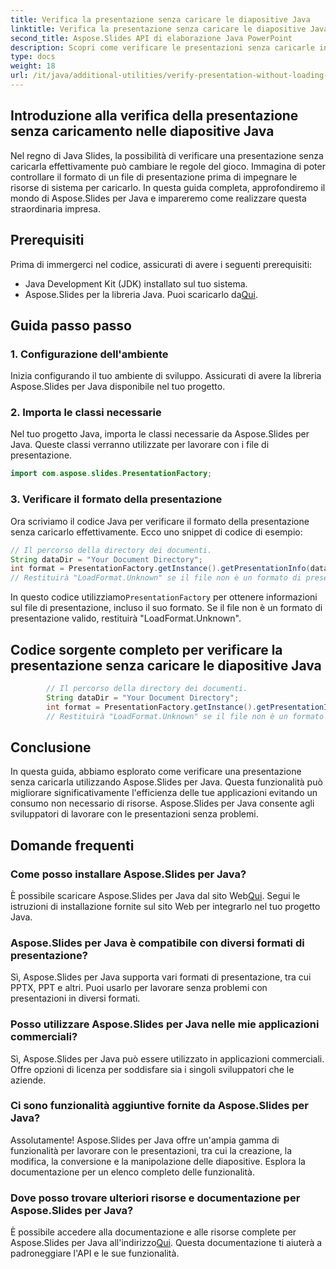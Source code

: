```yaml
---
title: Verifica la presentazione senza caricare le diapositive Java
linktitle: Verifica la presentazione senza caricare le diapositive Java
second_title: Aspose.Slides API di elaborazione Java PowerPoint
description: Scopri come verificare le presentazioni senza caricarle in Diapositive Java utilizzando Aspose.Slides per Java. Garantisci l'integrità dei file in modo efficiente con questa guida passo passo.
type: docs
weight: 18
url: /it/java/additional-utilities/verify-presentation-without-loading-in-java-slides/
---
```


## Introduzione alla verifica della presentazione senza caricamento nelle diapositive Java

Nel regno di Java Slides, la possibilità di verificare una presentazione senza caricarla effettivamente può cambiare le regole del gioco. Immagina di poter controllare il formato di un file di presentazione prima di impegnare le risorse di sistema per caricarlo. In questa guida completa, approfondiremo il mondo di Aspose.Slides per Java e impareremo come realizzare questa straordinaria impresa.

## Prerequisiti

Prima di immergerci nel codice, assicurati di avere i seguenti prerequisiti:

- Java Development Kit (JDK) installato sul tuo sistema.
-  Aspose.Slides per la libreria Java. Puoi scaricarlo da[Qui](https://releases.aspose.com/slides/java/).

## Guida passo passo

### 1. Configurazione dell'ambiente

Inizia configurando il tuo ambiente di sviluppo. Assicurati di avere la libreria Aspose.Slides per Java disponibile nel tuo progetto.

### 2. Importa le classi necessarie

Nel tuo progetto Java, importa le classi necessarie da Aspose.Slides per Java. Queste classi verranno utilizzate per lavorare con i file di presentazione.

```java
import com.aspose.slides.PresentationFactory;
```

### 3. Verificare il formato della presentazione

Ora scriviamo il codice Java per verificare il formato della presentazione senza caricarlo effettivamente. Ecco uno snippet di codice di esempio:

```java
// Il percorso della directory dei documenti.
String dataDir = "Your Document Directory";
int format = PresentationFactory.getInstance().getPresentationInfo(dataDir + "HelloWorld.pptx").getLoadFormat();
// Restituirà "LoadFormat.Unknown" se il file non è un formato di presentazione
```

 In questo codice utilizziamo`PresentationFactory` per ottenere informazioni sul file di presentazione, incluso il suo formato. Se il file non è un formato di presentazione valido, restituirà "LoadFormat.Unknown".

## Codice sorgente completo per verificare la presentazione senza caricare le diapositive Java

```java
        // Il percorso della directory dei documenti.
        String dataDir = "Your Document Directory";
        int format = PresentationFactory.getInstance().getPresentationInfo(dataDir + "HelloWorld.pptx").getLoadFormat();
        // Restituirà "LoadFormat.Unknown" se il file non è un formato di presentazione
```

## Conclusione

In questa guida, abbiamo esplorato come verificare una presentazione senza caricarla utilizzando Aspose.Slides per Java. Questa funzionalità può migliorare significativamente l'efficienza delle tue applicazioni evitando un consumo non necessario di risorse. Aspose.Slides per Java consente agli sviluppatori di lavorare con le presentazioni senza problemi.

## Domande frequenti

### Come posso installare Aspose.Slides per Java?

 È possibile scaricare Aspose.Slides per Java dal sito Web[Qui](https://releases.aspose.com/slides/java/). Segui le istruzioni di installazione fornite sul sito Web per integrarlo nel tuo progetto Java.

### Aspose.Slides per Java è compatibile con diversi formati di presentazione?

Sì, Aspose.Slides per Java supporta vari formati di presentazione, tra cui PPTX, PPT e altri. Puoi usarlo per lavorare senza problemi con presentazioni in diversi formati.

### Posso utilizzare Aspose.Slides per Java nelle mie applicazioni commerciali?

Sì, Aspose.Slides per Java può essere utilizzato in applicazioni commerciali. Offre opzioni di licenza per soddisfare sia i singoli sviluppatori che le aziende.

### Ci sono funzionalità aggiuntive fornite da Aspose.Slides per Java?

Assolutamente! Aspose.Slides per Java offre un'ampia gamma di funzionalità per lavorare con le presentazioni, tra cui la creazione, la modifica, la conversione e la manipolazione delle diapositive. Esplora la documentazione per un elenco completo delle funzionalità.

### Dove posso trovare ulteriori risorse e documentazione per Aspose.Slides per Java?

 È possibile accedere alla documentazione e alle risorse complete per Aspose.Slides per Java all'indirizzo[Qui](https://reference.aspose.com/slides/java/). Questa documentazione ti aiuterà a padroneggiare l'API e le sue funzionalità.